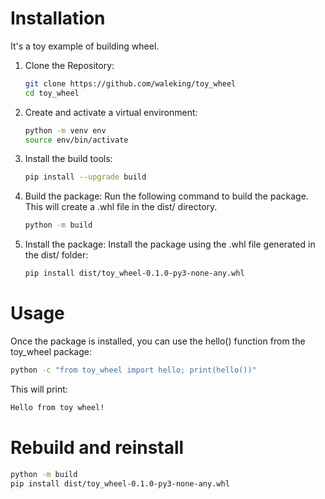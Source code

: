 # Installation
It's a toy example of building wheel.

1. Clone the Repository:
   ```bash
   git clone https://github.com/waleking/toy_wheel 
   cd toy_wheel 
   ```
2. Create and activate a virtual environment:
    ```bash
    python -m venv env
    source env/bin/activate 
    ```
3. Install the build tools:

    ```bash
    pip install --upgrade build
    ```

4. Build the package: Run the following command to build the package. This will create a .whl file in the dist/ directory.

    ```bash
    python -m build
    ```

5. Install the package: Install the package using the .whl file generated in the dist/ folder:

    ```bash
    pip install dist/toy_wheel-0.1.0-py3-none-any.whl
    ```

# Usage
Once the package is installed, you can use the hello() function from the toy_wheel package:
```bash
python -c "from toy_wheel import hello; print(hello())"
```

This will print:
```bash
Hello from toy wheel!
```

# Rebuild and reinstall
```bash
python -m build
pip install dist/toy_wheel-0.1.0-py3-none-any.whl
```
